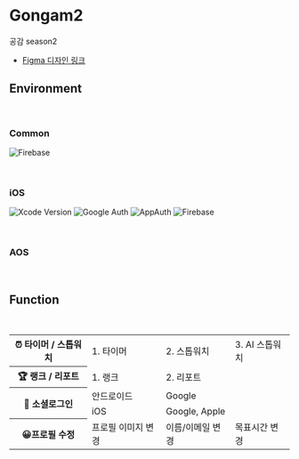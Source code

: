 # Gongam2
공감 season2
- [Figma 디자인 링크](https://www.figma.com/file/f0Hsip6EofnRwlwMZy7UAx/%EA%B3%B5%EA%B0%90?type=design&node-id=1502%3A2282&mode=design&t=UOSwqD5B1xkjFG5C-1)

## Environment

<br/>

### Common

![Firebase](https://img.shields.io/badge/Firebase-FFA611?style=for-the-badge&logo=Firebase&logoColor=white)

<br/>

### iOS

![Xcode Version](https://img.shields.io/badge/Xcode_15.1-007ACC?style=for-the-badge&logo=Xcode&logoColor=white)
![Google Auth](https://img.shields.io/badge/GoogleSignIn_7.0.0-4285F4?logo=google&logoColor=fff&style=for-the-badge)
![AppAuth](https://img.shields.io/badge/AppAuth_1.6.2-000000?logo=apple&logoColor=fff&style=for-the-badge)
![Firebase](https://img.shields.io/badge/Firebase_10.20.0-FFA611?style=for-the-badge&logo=Firebase&logoColor=white)

<br/>

### AOS

<br/>

## Function

<br/>
<table>
  <tr>
    <th>⏰ 타이머 / 스톱워치</th>
    <td >1. 타이머</td>
    <td>2. 스톱워치</td>
    <td>3. AI 스톱워치</td>
  </tr>
  <tr>
    <th>🏆 랭크 / 리포트</th>
    <td>1. 랭크</td>
    <td>2. 리포트</td>
  </tr>
  <tr>
    <th rowspan="2">🔑 소셜로그인</th>
    <td>안드로이드</td>
    <td>Google</td>
  </tr>
  <tr>
    <td>iOS</td>
    <td>Google, Apple</td>
  </tr>
  <tr>
    <th>😀프로필 수정</th>
    <td>프로필 이미지 변경</td>
    <td>이름/이메일 변경</td>
    <td>목표시간 변경</td>
  </tr>
</table>

